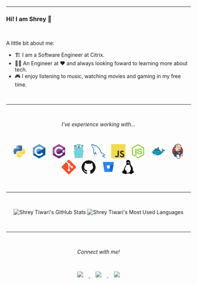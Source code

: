 
---

### Hi! I am Shrey 👋

<br />

A little bit about me:
- 🏗️ I am a Software Engineer at Citrix.
- 👨‍🎓 An Engineer at ❤️ and always looking foward to learning more about tech.
- 🎮 I enjoy listening to music, watching movies and gaming in my free time.

<br />

---

<br />

<p align="center">
  <i>I've experience working with...</i>
</p>

<br />

<p align="center">
  <img src="https://raw.githubusercontent.com/devicons/devicon/master/icons/python/python-original.svg" alt="Python" width="40" height="40" hspace="5" hspace="5" />
  <img src="https://raw.githubusercontent.com/devicons/devicon/master/icons/c/c-original.svg" alt="C" width="40" height="40" hspace="5" />
  <img src="https://raw.githubusercontent.com/devicons/devicon/master/icons/csharp/csharp-original.svg" alt="C#" width="40" height="40" hspace="5" />
  <img src="https://raw.githubusercontent.com/devicons/devicon/master/icons/go/go-original.svg" alt="Go" width="40" height="40" hspace="5" />
  <img src="https://raw.githubusercontent.com/devicons/devicon/master/icons/mysql/mysql-original.svg" alt="MySQL" width="40" height="40" hspace="5" />
  <img src="https://raw.githubusercontent.com/devicons/devicon/master/icons/javascript/javascript-original.svg" alt="NodeJS" width="40" height="40" hspace="5" />
  <img src="https://raw.githubusercontent.com/devicons/devicon/master/icons/nodejs/nodejs-original.svg" alt="NodeJS" width="40" height="40" hspace="5" />
  <img src="https://raw.githubusercontent.com/devicons/devicon/master/icons/docker/docker-original.svg" alt="Docker" width="40" height="40" hspace="5" />
  <img src="https://raw.githubusercontent.com/devicons/devicon/master/icons/jenkins/jenkins-original.svg" alt="Jenkins" width="40" height="40" hspace="5" />
  <img src="https://raw.githubusercontent.com/devicons/devicon/master/icons/git/git-original.svg" alt="Git" width="40" height="40" hspace="5" />
  <img src="https://raw.githubusercontent.com/devicons/devicon/master/icons/github/github-original.svg" alt="Git" width="40" height="40" hspace="5" />
  <img src="https://raw.githubusercontent.com/devicons/devicon/master/icons/bitbucket/bitbucket-original.svg" alt="Git" width="40" height="40" hspace="5" />
  <img src="https://raw.githubusercontent.com/devicons/devicon/master/icons/linux/linux-plain.svg" alt="Linux" width="40" height="40" hspace="5" />
</p>

<br />

---

<br />

<p align="center">
  <img src="https://github-readme-stats.vercel.app/api?username=ShreyTiwari&show_icons=true&theme=nord&count_private=true" alt="Shrey Tiwari's GitHub Stats" height="200"/>
  <img src="https://github-readme-stats.vercel.app/api/top-langs/?username=ShreyTiwari&layout=compact&theme=nord&hide=jupyter%20notebook,html&count_private=true&langs_count=6" alt="Shrey Tiwari's Most Used Languages" height="200" />
</p>

<br />

---

<br />

<p align="center">
  <i>Connect with me!</i>
</p>

<br />

<p align="center">
  <a href="https://www.linkedin.com/in/shrey-tiwari/">
    <img  width="35px" src="https://cdn.jsdelivr.net/npm/simple-icons@v3/icons/linkedin.svg" hspace="15" />
  </a>
  <a href="mailto:shreymt@gmail.com">
    <img width="35px" src="https://cdn.jsdelivr.net/npm/simple-icons@v3/icons/gmail.svg" hspace="15" />
  </a>
  <a href="https://instagram.com/shrey_twr">
    <img width="35px" src="https://cdn.jsdelivr.net/npm/simple-icons@v3/icons/instagram.svg" hspace="15" />
  </a>
</p>
